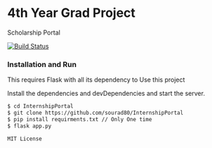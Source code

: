 # 4th Year Grad Project
Scholarship Portal

[![Build Status](https://travis-ci.org/joemccann/dillinger.svg?branch=master)]()

### Installation and Run

This requires Flask with all its dependency to Use this project

Install the dependencies and devDependencies and start the server.

```sh
$ cd InternshipPortal
$ git clone https://github.com/sourad80/InternshipPortal
$ pip install requirments.txt // Only One time
$ flask app.py
```
````MIT License````
